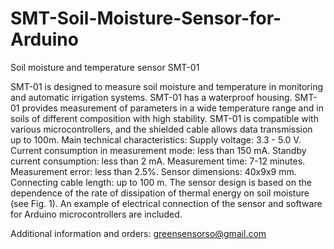 # SMT-Soil-Moisture-Sensor-for-Arduino
Soil moisture and temperature sensor SMT-01

SMT-01 is designed to measure soil moisture and temperature in monitoring and automatic irrigation systems.
SMT-01 has a waterproof housing. SMT-01 provides measurement of parameters in a wide temperature range and in soils of different composition with high stability. SMT-01 is compatible with various microcontrollers, and the shielded cable allows data transmission up to 100m.
Main technical characteristics:
Supply voltage: 							3.3 - 5.0 V.
Current consumption in measurement mode: 	less than 	150 mA.
Standby current consumption: less than 			2 mA.
Measurement time: 						7-12 minutes.
Measurement error: less than 					2.5%.
Sensor dimensions: 						40x9x9 mm.
Connecting cable length: 					up to 100 m.
The sensor design is based on the dependence of the rate of dissipation of thermal energy on soil moisture (see Fig. 1).
An example of electrical connection of the sensor and software for Arduino microcontrollers are included.

Additional information and orders: greensensorso@gmail.com
